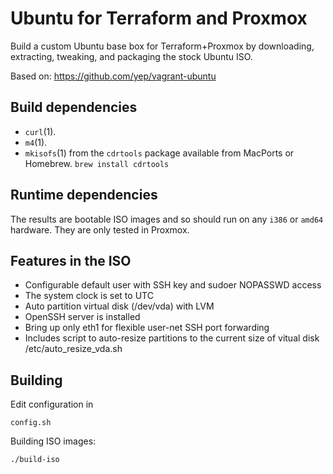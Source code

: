 Ubuntu for Terraform and Proxmox
==================

Build a custom Ubuntu base box for Terraform+Proxmox by downloading, extracting,
tweaking, and packaging the stock Ubuntu ISO.

Based on: https://github.com/yep/vagrant-ubuntu


Build dependencies
------------------

* `curl`(1).
* `m4`(1).
* `mkisofs`(1) from the `cdrtools` package available from MacPorts or
  Homebrew.
```brew install cdrtools```

Runtime dependencies
--------------------

The results are bootable ISO images and so should run on any `i386` or
`amd64` hardware.  They are only tested in Proxmox.

Features in the ISO
-------------------

* Configurable default user with SSH key and sudoer NOPASSWD access
* The system clock is set to UTC
* Auto partition virtual disk (/dev/vda) with LVM
* OpenSSH server is installed
* Bring up only eth1 for flexible user-net SSH port forwarding
* Includes script to auto-resize partitions to the current size of
  vitual disk /etc/auto_resize_vda.sh


Building
--------

Edit configuration in

	config.sh

Building ISO images:

	./build-iso
